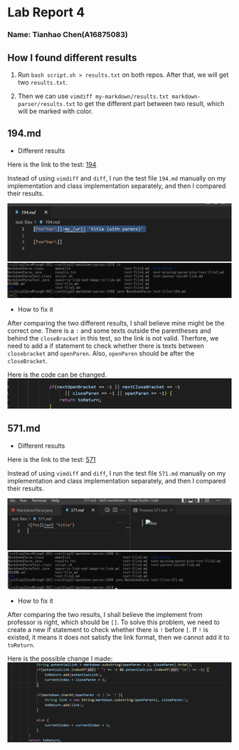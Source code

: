 # Lab Report 4 
### Name: Tianhao Chen(A16875083)

## How I found different results
1. Run `bash script.sh > results.txt` on both repos. After that, we will get two `results.txt`.

2. Then we can use `vimdiff my-markdown/results.txt markdown-parser/results.txt` to get the different  part between two result, which will be marked with color.

## 194.md
 - Different results

Here is the link to the test:
[194](https://github.com/Cthloveross/lab9-markdown/blob/main/test-files/194.md)
 
 Instead of using `vimdiff` and `diff`, I run the test file `194.md` manually on my implementation and class implementation separately, and then I compared their results.


 ![image](test1.png)
 ![image](comtest1.png)


- How to fix it

After comparing the two different results, I shall believe mine might be the correct one. There is a `:` and some texts outside the parentheses and behind the `closeBracket` in this test, so the link is not valid. Therfore, we need to add a if statement to check whether there is texts between `closebracket` and `openParen`. Also, `openParen` should be after the `closeBracket`.

Here is the code can be changed.
![image](changecode1.png)


## 571.md
 - Different results

Here is the link to the test:
[571](https://github.com/Cthloveross/labreport5/blob/main/571.md)


 Instead of using `vimdiff` and `diff`, I run the test file `571.md` manually on my implementation and class implementation separately, and then I compared their results.

![image](test2.png)
![image](comtest2.png)


- How to fix it

After comparing the two results, I shall believe the implement from professor is right, which should be `[]`. To solve this problem, we need to create a new if statement to check whether there is `!` before `[`. If `!` is existed, it means it does not satisfy the link format, then we cannot add it to `toReturn`.

Here is the possible change I made:
![image](changecode2.png)